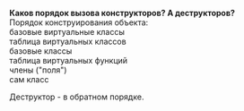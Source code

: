 **Каков порядок вызова конструкторов? А деструкторов?**  
Порядок конструирования объекта:  
базовые виртуальные классы  
таблица виртуальных классов  
базовые классы  
таблица виртуальных функций  
члены ("поля")  
сам класс

Деструктор - в обратном порядке.

